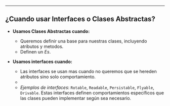 
---
## ¿Cuando usar Interfaces o Clases Abstractas?

- **Usamos Clases Abstractas cuando:**
	- Queremos definir una base para nuestras clases, incluyendo atributos y metodos.
	- Definen un *Es*. 


- **Usamos interfaces cuando:**
	- Las interfaces se usan mas cuando no queremos que se hereden atributos sino solo comportamiento.
	- 
	- *Ejemplos de interfaces*: `Rotable`, `Readable`, `Persistable`, `Flyable`, `Drivable`. Estas interfaces definen comportamientos específicos que las clases pueden implementar según sea necesario.
